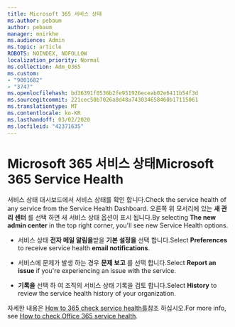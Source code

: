 ```yaml
---
title: Microsoft 365 서비스 상태
ms.author: pebaum
author: pebaum
manager: mnirkhe
ms.audience: Admin
ms.topic: article
ROBOTS: NOINDEX, NOFOLLOW
localization_priority: Normal
ms.collection: Adm_O365
ms.custom:
- "9001682"
- "3747"
ms.openlocfilehash: bd36391f0536b2fe951926eceab02e6411b54f3d
ms.sourcegitcommit: 221cec50b7026a8d48a743034658460b17115061
ms.translationtype: MT
ms.contentlocale: ko-KR
ms.lasthandoff: 03/02/2020
ms.locfileid: "42371635"
---
```

# <a name="microsoft-365-service-health"></a><span data-ttu-id="a850d-102">Microsoft 365 서비스 상태</span><span class="sxs-lookup"><span data-stu-id="a850d-102">Microsoft 365 Service Health</span></span>


<span data-ttu-id="a850d-103">서비스 상태 대시보드에서 서비스 상태를 확인 합니다.</span><span class="sxs-lookup"><span data-stu-id="a850d-103">Check the service health of any service from the Service Health Dashboard.</span></span> <span data-ttu-id="a850d-104">오른쪽 위 모서리에 있는 **새 관리 센터** 를 선택 하면 새 서비스 상태 옵션이 표시 됩니다.</span><span class="sxs-lookup"><span data-stu-id="a850d-104">By selecting **The new admin center** in the top right corner, you'll see new Service Health options.</span></span>

- <span data-ttu-id="a850d-105">서비스 상태 **전자 메일 알림을**받을 **기본 설정을** 선택 합니다.</span><span class="sxs-lookup"><span data-stu-id="a850d-105">Select **Preferences** to receive service health **email notifications**.</span></span>

- <span data-ttu-id="a850d-106">서비스에 문제가 발생 하는 경우 **문제 보고** 를 선택 합니다.</span><span class="sxs-lookup"><span data-stu-id="a850d-106">Select **Report an issue** if you're experiencing an issue with the service.</span></span>

- <span data-ttu-id="a850d-107">**기록을** 선택 하 여 조직의 서비스 상태 기록을 검토 합니다.</span><span class="sxs-lookup"><span data-stu-id="a850d-107">Select **History** to review the service health history of your organization.</span></span> 

<span data-ttu-id="a850d-108">자세한 내용은 [How to 365 check service health를](https://docs.microsoft.com/en-us/office365/enterprise/view-service-health)참조 하십시오.</span><span class="sxs-lookup"><span data-stu-id="a850d-108">For more info, see [How to check Office 365 service health](https://docs.microsoft.com/en-us/office365/enterprise/view-service-health).</span></span> 